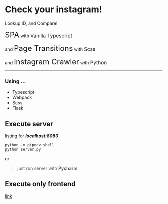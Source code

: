 # Check your instagram!

Lookup ID, and Compare!

<span style="font-size:24px;">SPA</span> with <span style="font-size:16px;">Vanilla Typescript</span>

and <span style="font-size:24px;">Page Transitions</span> with <span style="font-size:16px;">Scss</span>

and <span style="font-size:24px;">Instagram Crawler</span> with <span style="font-size:16px;">Python</span>

---

### Using ...

- Typescript
- Webpack
- Scss
- Flask

## Execute server
listing for __*localhost:8080*__
```shell
python -m pipenv shell
python server.py
```

or

> just run server with **Pycharm**

## Execute only frontend

[link](https://github.com/1Seok2/check-your-instagram/tree/master/app)
